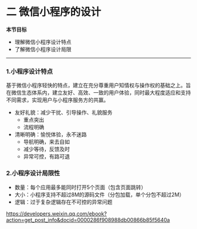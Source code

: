 # 二 微信小程序的设计

**本节目标**

- 理解微信小程序设计特点
- 了解微信小程序设计局限

---

### 1.小程序设计特点

​		基于微信小程序轻快的特点，建立在充分尊重用户知情权与操作权的基础之上。旨在微信生态体系内，建立友好、高效、一致的用户体验，同时最大程度适应和支持不同需求，实现用户与小程序服务方的共赢。

- 友好礼貌：减少干扰、引导操作、礼貌服务
  - 重点突出
  - 流程明确
- 清晰明确：愉悦体验，永不迷路
  - 导航明确，来去自如
  - 减少等待，反馈及时
  - 异常可控，有路可退


### 2.小程序设计局限性

- 数量：每个应用最多能同时打开5个页面（包含页面跳转）
- 大小：小程序支持不超过8M的源码文件（分包加载，单个分包不超过2M）
- 逻辑：过于复杂逻辑存在不可控的异常问题

 https://developers.weixin.qq.com/ebook?action=get_post_info&docid=0000286f908988db00866b85f5640a 